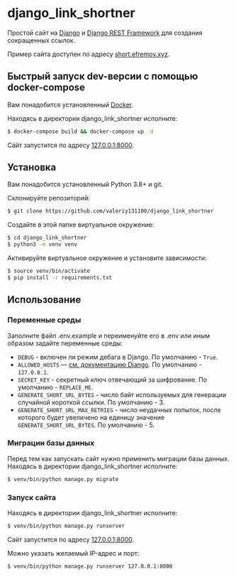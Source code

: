 # django_link_shortner

Простой сайт на [Django](https://www.djangoproject.com/) и [Django REST Framework](https://www.django-rest-framework.org/) для создания сокращенных ссылок.

Пример сайта доступен по адресу [short.efremov.xyz](http://short.efremov.xyz).

## Быстрый запуск dev-версии с помощью docker-compose

Вам понадобится установленный [Docker](https://docs.docker.com/get-docker/).

Находясь в директории django_link_shortner исполните:
```bash
$ docker-compose build && docker-compose up -d
```

Сайт запустится по адресу [127.0.0.1:8000](http://127.0.0.1:8000).

## Установка
Вам понадобится установленный Python 3.8+ и git.

Склонируйте репозиторий:
```bash
$ git clone https://github.com/valeriy131100/django_link_shortner
```

Создайте в этой папке виртуальное окружение:
```bash
$ cd django_link_shortner
$ python3 -m venv venv
```

Активируйте виртуальное окружение и установите зависимости:
```bash
$ source venv/bin/activate
$ pip install -r requirements.txt
```

## Использование

### Переменные среды
Заполните файл .env.example и переименуйте его в .env или иным образом задайте переменные среды:
* `DEBUG` - включен ли режим дебага в Django. По умолчанию - `True`.
* `ALLOWED_HOSTS` — [см. документацию Django](https://docs.djangoproject.com/en/3.1/ref/settings/#allowed-hosts). По умолчанию - `127.0.0.1`.
* `SECRET_KEY` - секретный ключ отвечающий за шифрование. По умолчанию - `REPLACE_ME`. 
* `GENERATE_SHORT_URL_BYTES` - число байт используемых для генерации случайной короткой ссылки. По умолчанию - 3.
* `GENERATE_SHORT_URL_MAX_RETRIES` - число неудачных попыток, после которого будет увеличено на единицу значение `GENERATE_SHORT_URL_BYTES`. По умолчанию - 5.

### Миграции базы данных
Перед тем как запускать сайт нужно применить миграции базы данных. Находясь в директории django_link_shortner исполните:
```bash
$ venv/bin/python manage.py migrate
```

### Запуск сайта
Находясь в директории django_link_shortner исполните:
```bash
$ venv/bin/python manage.py runserver
```

Сайт запустится по адресу [127.0.0.1:8000](http://127.0.0.1:8000).

Можно указать желаемый IP-адрес и порт:
```bash
$ venv/bin/python manage.py runserver 127.0.0.1:8000
```
